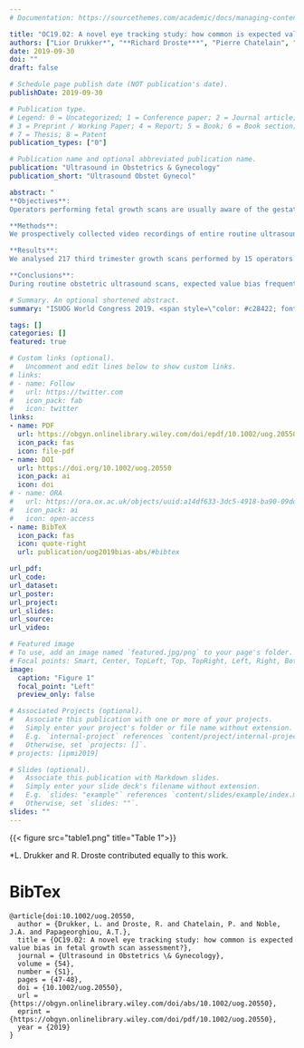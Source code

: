 ```yaml
---
# Documentation: https://sourcethemes.com/academic/docs/managing-content/

title: "OC19.02: A novel eye tracking study: how common is expected value bias in fetal growth scan assessment?"
authors: ["Lior Drukker*", "**Richard Droste***", "Pierre Chatelain", "J Alison Noble", "Aris Papageorghiou"]
date: 2019-09-30
doi: ""
draft: false

# Schedule page publish date (NOT publication's date).
publishDate: 2019-09-30

# Publication type.
# Legend: 0 = Uncategorized; 1 = Conference paper; 2 = Journal article;
# 3 = Preprint / Working Paper; 4 = Report; 5 = Book; 6 = Book section;
# 7 = Thesis; 8 = Patent
publication_types: ["0"]

# Publication name and optional abbreviated publication name.
publication: "Ultrasound in Obstetrics & Gynecology"
publication_short: "Ultrasound Obstet Gynecol"

abstract: "
**Objectives**:
Operators performing fetal growth scans are usually aware of the gestational age. This may lead to expected‐value bias when measuring biometry, if ultrasound machines display the measurement value on the screen. This study evaluated the occurrence and impact of the expected measurement bias in routine growth scans.

**Methods**:
We prospectively collected video recordings of entire routine ultrasound scans coupled with operator eye‐tracking. We defined expected value bias when the operator was looking at the “measurement box” during the process of caliper adjustment, before saving a measurement. We evaluated the occurrence and quantified the direction of bias.

**Results**:
We analysed 217 third trimester growth scans performed by 15 operators. Expected value bias occurred in 94% of acquisitions. In 51% vs. 21% of biased acquisitions, the operator adjusted the measurement toward vs. away from the expected value, respectively. On average, measurements were corrected by 2.5 ± 5.7, 2.8 ± 11.3, and 3.2 ± 10.5 days of gestation towards the expected value, for the HC, AC, and FL, respectively (p < 0.001). Comparing the deviation between the measured and expected value, a statistically significant reduction in the variance of HC and FL, but not AC measurements were noted once the operator was biased (P < 0.001 for HC, P = 0.08 for AC, P < 0.01 for FL).

**Conclusions**:
During routine obstetric ultrasound scans, expected value bias frequently and significantly changes measurements of standard biometric planes."

# Summary. An optional shortened abstract.
summary: "ISUOG World Congress 2019. <span style=\"color: #c28422; font-weight:bold\">Oral presentation</span>. *LD and RD contributed equally to this work."

tags: []
categories: []
featured: true

# Custom links (optional).
#   Uncomment and edit lines below to show custom links.
# links:
# - name: Follow
#   url: https://twitter.com
#   icon_pack: fab
#   icon: twitter
links:
- name: PDF
  url: https://obgyn.onlinelibrary.wiley.com/doi/epdf/10.1002/uog.20550
  icon_pack: fas
  icon: file-pdf
- name: DOI
  url: https://doi.org/10.1002/uog.20550
  icon_pack: ai
  icon: doi
# - name: ORA
#   url: https://ora.ox.ac.uk/objects/uuid:a14df633-3dc5-4918-ba90-09dda3f51363
#   icon_pack: ai
#   icon: open-access
- name: BibTeX
  icon_pack: fas
  icon: quote-right
  url: publication/uog2019bias-abs/#bibtex

url_pdf:
url_code:
url_dataset:
url_poster:
url_project:
url_slides:
url_source:
url_video:

# Featured image
# To use, add an image named `featured.jpg/png` to your page's folder. 
# Focal points: Smart, Center, TopLeft, Top, TopRight, Left, Right, BottomLeft, Bottom, BottomRight.
image:
  caption: "Figure 1"
  focal_point: "Left"
  preview_only: false

# Associated Projects (optional).
#   Associate this publication with one or more of your projects.
#   Simply enter your project's folder or file name without extension.
#   E.g. `internal-project` references `content/project/internal-project/index.md`.
#   Otherwise, set `projects: []`.
# projects: [ipmi2019]

# Slides (optional).
#   Associate this publication with Markdown slides.
#   Simply enter your slide deck's filename without extension.
#   E.g. `slides: "example"` references `content/slides/example/index.md`.
#   Otherwise, set `slides: ""`.
slides: ""
---
```


<a name="table1"></a>
{{< figure src="table1.png" title="Table 1">}}

*L. Drukker and R. Droste contributed equally to this work.

# BibTex

```
@article{doi:10.1002/uog.20550,
  author = {Drukker, L. and Droste, R. and Chatelain, P. and Noble, J.A. and Papageorghiou, A.T.},
  title = {OC19.02: A novel eye tracking study: how common is expected value bias in fetal growth scan assessment?},
  journal = {Ultrasound in Obstetrics \& Gynecology},
  volume = {54},
  number = {S1},
  pages = {47-48},
  doi = {10.1002/uog.20550},
  url = {https://obgyn.onlinelibrary.wiley.com/doi/abs/10.1002/uog.20550},
  eprint = {https://obgyn.onlinelibrary.wiley.com/doi/pdf/10.1002/uog.20550},
  year = {2019}
}

```
